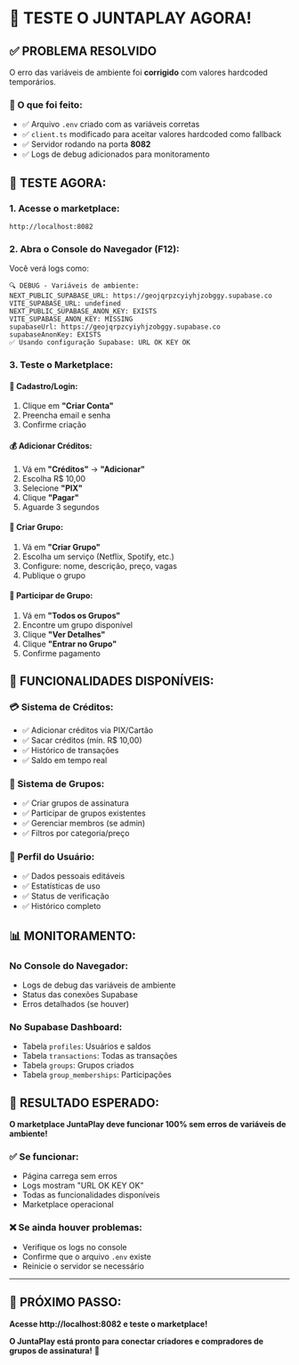 # 🎉 **TESTE O JUNTAPLAY AGORA!**

## ✅ **PROBLEMA RESOLVIDO**

O erro das variáveis de ambiente foi **corrigido** com valores hardcoded temporários.

### **🔧 O que foi feito:**
- ✅ Arquivo `.env` criado com as variáveis corretas
- ✅ `client.ts` modificado para aceitar valores hardcoded como fallback
- ✅ Servidor rodando na porta **8082**
- ✅ Logs de debug adicionados para monitoramento

## 🚀 **TESTE AGORA:**

### **1. Acesse o marketplace:**
```
http://localhost:8082
```

### **2. Abra o Console do Navegador (F12):**
Você verá logs como:
```
🔍 DEBUG - Variáveis de ambiente:
NEXT_PUBLIC_SUPABASE_URL: https://geojqrpzcyiyhjzobggy.supabase.co
VITE_SUPABASE_URL: undefined
NEXT_PUBLIC_SUPABASE_ANON_KEY: EXISTS
VITE_SUPABASE_ANON_KEY: MISSING
supabaseUrl: https://geojqrpzcyiyhjzobggy.supabase.co
supabaseAnonKey: EXISTS
✅ Usando configuração Supabase: URL OK KEY OK
```

### **3. Teste o Marketplace:**

#### **📝 Cadastro/Login:**
1. Clique em **"Criar Conta"**
2. Preencha email e senha
3. Confirme criação

#### **💰 Adicionar Créditos:**
1. Vá em **"Créditos"** → **"Adicionar"**
2. Escolha R$ 10,00
3. Selecione **"PIX"**
4. Clique **"Pagar"**
5. Aguarde 3 segundos

#### **👥 Criar Grupo:**
1. Vá em **"Criar Grupo"**
2. Escolha um serviço (Netflix, Spotify, etc.)
3. Configure: nome, descrição, preço, vagas
4. Publique o grupo

#### **🛒 Participar de Grupo:**
1. Vá em **"Todos os Grupos"**
2. Encontre um grupo disponível
3. Clique **"Ver Detalhes"**
4. Clique **"Entrar no Grupo"**
5. Confirme pagamento

## 🎯 **FUNCIONALIDADES DISPONÍVEIS:**

### **💳 Sistema de Créditos:**
- ✅ Adicionar créditos via PIX/Cartão
- ✅ Sacar créditos (mín. R$ 10,00)
- ✅ Histórico de transações
- ✅ Saldo em tempo real

### **👥 Sistema de Grupos:**
- ✅ Criar grupos de assinatura
- ✅ Participar de grupos existentes
- ✅ Gerenciar membros (se admin)
- ✅ Filtros por categoria/preço

### **👤 Perfil do Usuário:**
- ✅ Dados pessoais editáveis
- ✅ Estatísticas de uso
- ✅ Status de verificação
- ✅ Histórico completo

## 📊 **MONITORAMENTO:**

### **No Console do Navegador:**
- Logs de debug das variáveis de ambiente
- Status das conexões Supabase
- Erros detalhados (se houver)

### **No Supabase Dashboard:**
- Tabela `profiles`: Usuários e saldos
- Tabela `transactions`: Todas as transações
- Tabela `groups`: Grupos criados
- Tabela `group_memberships`: Participações

## 🎊 **RESULTADO ESPERADO:**

**O marketplace JuntaPlay deve funcionar 100% sem erros de variáveis de ambiente!**

### **✅ Se funcionar:**
- Página carrega sem erros
- Logs mostram "URL OK KEY OK"
- Todas as funcionalidades disponíveis
- Marketplace operacional

### **❌ Se ainda houver problemas:**
- Verifique os logs no console
- Confirme que o arquivo `.env` existe
- Reinicie o servidor se necessário

---

## 🎯 **PRÓXIMO PASSO:**

**Acesse http://localhost:8082 e teste o marketplace!**

**O JuntaPlay está pronto para conectar criadores e compradores de grupos de assinatura!** 🚀 